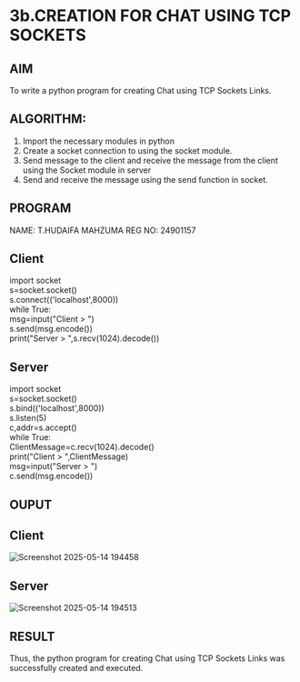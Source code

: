 # 3b.CREATION FOR CHAT USING TCP SOCKETS
## AIM
To write a python program for creating Chat using TCP Sockets Links.
## ALGORITHM:
1. Import the necessary modules in python
2. Create a socket connection to using the socket module.
3. Send message to the client and receive the message from the client using the Socket module in
 server
4. Send and receive the message using the send function in socket.
## PROGRAM
NAME: T.HUDAIFA MAHZUMA
REG NO: 24901157
## Client

import socket     
s=socket.socket()                   
s.connect(('localhost',8000))          
while True:                  
    msg=input("Client > ")             
    s.send(msg.encode())                    
    print("Server > ",s.recv(1024).decode())                 

## Server

import socket            
s=socket.socket()                
s.bind(('localhost',8000))        
s.listen(5)         
c,addr=s.accept()          
while True:                            
    ClientMessage=c.recv(1024).decode()         
    print("Client > ",ClientMessage)         
    msg=input("Server > ")                 
    c.send(msg.encode())                   

## OUPUT
## Client
![Screenshot 2025-05-14 194458](https://github.com/user-attachments/assets/51e1ba3f-7057-4971-8db1-0c5bbf9cc848)

## Server
![Screenshot 2025-05-14 194513](https://github.com/user-attachments/assets/abd4b14f-fc5b-42ba-b48a-c9d4c52eab49)

## RESULT
Thus, the python program for creating Chat using TCP Sockets Links was successfully 
created and executed.
